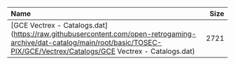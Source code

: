 |Name|Size|
|:---|---:|
|[GCE Vectrex - Catalogs.dat](https://raw.githubusercontent.com/open-retrogaming-archive/dat-catalog/main/root/basic/TOSEC-PIX/GCE/Vectrex/Catalogs/GCE Vectrex - Catalogs.dat)|2721|
